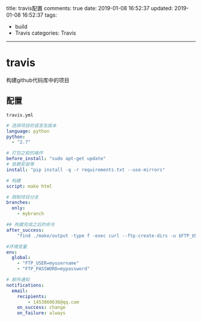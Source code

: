 title: travis配置
comments: true
date: 2019-01-08 16:52:37
updated: 2019-01-08 16:52:37
tags:
  - build
  - Travis
categories: Travis
---

# travis
构建github代码库中的项目

## 配置

`travis.yml`

```travis.yml
# 选择项目的语言及版本
language: python
python:
  - "2.7"

# 打包之前的操作
before_install: "sudo apt-get update"
# 依赖安装等
install: "pip install -q -r requirements.txt --use-mirrors"

# 构建
script: make html

# 限制项目分支
branches:
  only:
    - mybranch

## 构建完成之后的命令
after_success:
    "find ./make/output -type f -exec curl --ftp-create-dirs -u $FTP_USER:$FTP_PASSWORD -T {} ftp://123.45.67.89/myproject/{} \\;"

#环境变量
env:
  global:
    - "FTP_USER=myusername"
    - "FTP_PASSWORD=mypassword"

# 邮件通知
notifications:
  email:
    recipients:
        - 1453860636@qq.com
    on_success: change
    on_failure: always
```
